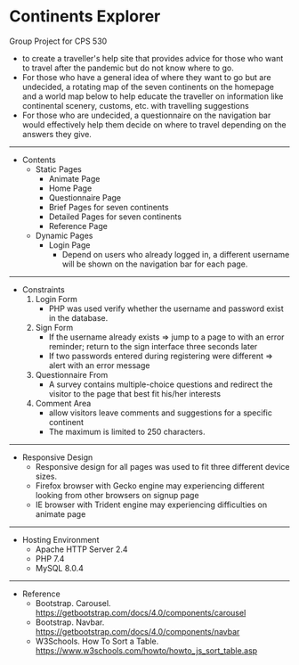 # Continents Explorer
Group Project for CPS 530

- to create a traveller's help site that provides advice for those who want to travel after the pandemic but do not know where to go.
- For those who have a general idea of where they want to go but are undecided, a rotating map of the seven continents on the homepage and a world map below to help educate the traveller on information like continental scenery, customs, etc. with travelling suggestions
- For those who are undecided, a questionnaire on the navigation bar would effectively help them decide on where to travel depending on the answers they give.

----

- Contents
    - Static Pages
        * Animate Page
        * Home Page
        * Questionnaire Page
        * Brief Pages for seven continents
        * Detailed Pages for seven continents
        * Reference Page
    - Dynamic Pages
        * Login Page
            * Depend on users who already logged in, a different username will be shown on the navigation bar for each page.

----

- Constraints
    1. Login Form
        - PHP was used verify whether the username and password exist in the database.
    2. Sign Form 
        - If the username already exists => jump to a page to with an error reminder; return to the sign interface three seconds later
        - If two passwords entered during registering were different => alert with an error message
    3. Questionnaire From 
        - A survey contains multiple-choice questions and redirect the visitor to the page that best fit his/her interests
    4. Comment Area 
        - allow visitors leave comments and suggestions for a specific continent
        - The maximum is limited to 250 characters.

----

- Responsive Design
    * Responsive design for all pages was used to fit three different device sizes.
    * Firefox browser with Gecko engine may experiencing different looking from other browsers on signup page 
    * IE browser with Trident engine may experiencing difficulties on animate page 

----

- Hosting Environment
    * Apache HTTP Server 2.4
    * PHP 7.4
    * MySQL 8.0.4

----

- Reference
    * Bootstrap. Carousel. https://getbootstrap.com/docs/4.0/components/carousel
    * Bootstrap. Navbar. https://getbootstrap.com/docs/4.0/components/navbar
    * W3Schools. How To Sort a Table. https://www.w3schools.com/howto/howto_js_sort_table.asp